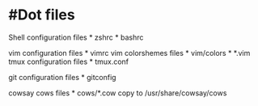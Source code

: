 #Dot files
========
Shell configuration files
    * zshrc
    * bashrc

vim configuration files
    * vimrc
vim colorshemes files
    * vim/colors
        * \*.vim
tmux configuration files
    * tmux.conf

git configuration files
    * gitconfig

cowsay cows files
    * cows/\*.cow
    copy to /usr/share/cowsay/cows

